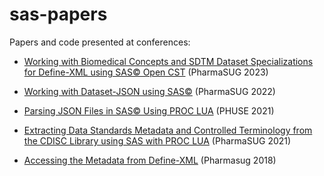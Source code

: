 # sas-papers
Papers and code presented at conferences:

- [Working with Biomedical Concepts and SDTM Dataset Specializations for Define-XML using SAS© Open CST](https://github.com/lexjansen/sas-papers/tree/master/pharmasug-2023) (PharmaSUG 2023)

- [Working with Dataset-JSON using SAS©](https://github.com/lexjansen/sas-papers/tree/master/pharmasug-2022) (PharmaSUG 2022)

- [Parsing JSON Files in SAS© Using PROC LUA](https://github.com/lexjansen/sas-papers/tree/master/phuse_eu-2021) (PHUSE 2021)

- [Extracting Data Standards Metadata and Controlled Terminology from the CDISC Library using SAS with PROC LUA](https://github.com/lexjansen/sas-papers/tree/master/pharmasug-2021) (PharmaSUG 2021)

- [Accessing the Metadata from Define-XML](https://github.com/lexjansen/sas-papers/tree/master/pharmasug-2018) (Pharmasug 2018)
